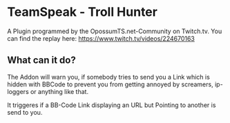 # TeamSpeak - Troll Hunter

A Plugin programmed by the OpossumTS.net-Community on Twitch.tv.
You can find the replay here: https://www.twitch.tv/videos/224670163


## What can it do?

The Addon will warn you, if somebody tries to send you a Link which is hidden with BBCode to prevent you from getting annoyed by screamers, ip-loggers or anything like that. 

It triggeres if a BB-Code Link displaying an URL but Pointing to another is send to you.
